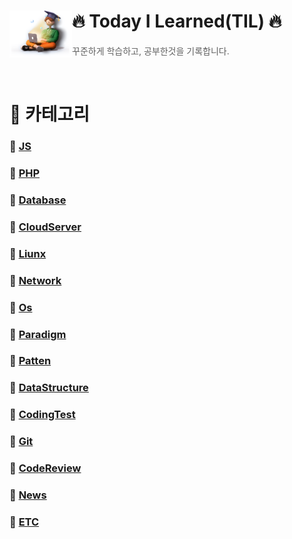 # 🔥 Today I Learned(TIL) 🔥 <img src="./logo.png" align=left width="100" alt="TIL Logo" />

> 꾸준하게 학습하고, 공부한것을 기록합니다.     

<br/>

# 📂 카테고리

### 📝 [JS](./study/JS/js.md)

### 📝 [PHP](./study/PHP/php.md)

### 📝 [Database](./study/Database/database.md)

### 📝 [CloudServer](./study/CloudServer/cloudserver.md)

### 📝 [Liunx](./study/Liunx/liunx.md)

### 📝 [Network](./study/Network/network.md)

### 📝 [Os](./study/Os/os.md)

### 📝 [Paradigm](./study/Paradigm/paradigm.md)

### 📝 [Patten](./study/Pattern/patten.md)

### 📝 [DataStructure](/study/DataStructure/datastructure.md)

### 📝 [CodingTest](./study/CodingTest/codingtest.md)

### 📝 [Git](./study/Git/)

### 📝 [CodeReview](./study/Codereview/codereview.md)

### 📝 [News](./study/News/news.md)

### 📝 [ETC](./study/ETC/etc.md)
